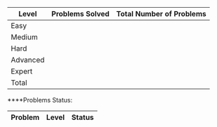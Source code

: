|Level|Problems Solved|Total Number of Problems|
|-----|---------------|------------------------|
|Easy|
|Medium|
|Hard|
|Advanced|
|Expert|
|Total|


****Problems Status:

|Problem|Level|Status|
|-------|-----|------|
